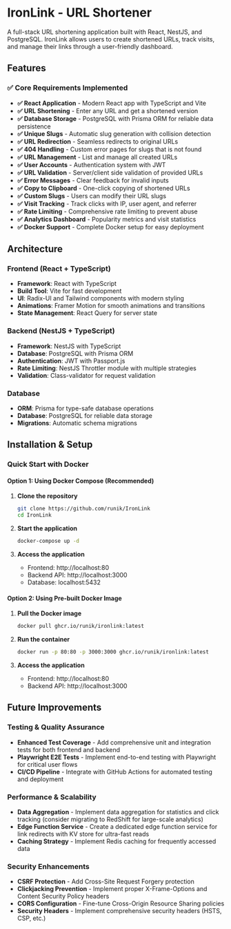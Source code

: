 # IronLink - URL Shortener

A full-stack URL shortening application built with React, NestJS, and PostgreSQL. IronLink allows users to create shortened URLs, track visits, and manage their links through a user-friendly dashboard.

## Features

### ✅ Core Requirements Implemented

- **✅ React Application** - Modern React app with TypeScript and Vite
- **✅ URL Shortening** - Enter any URL and get a shortened version
- **✅ Database Storage** - PostgreSQL with Prisma ORM for reliable data persistence
- **✅ Unique Slugs** - Automatic slug generation with collision detection
- **✅ URL Redirection** - Seamless redirects to original URLs
- **✅ 404 Handling** - Custom error pages for slugs that is not found 
- **✅ URL Management** - List and manage all created URLs
- **✅ User Accounts** - Authentication system with JWT
- **✅ URL Validation** - Server/client side validation of provided URLs
- **✅ Error Messages** - Clear feedback for invalid inputs
- **✅ Copy to Clipboard** - One-click copying of shortened URLs
- **✅ Custom Slugs** - Users can modify their URL slugs
- **✅ Visit Tracking** - Track clicks with IP, user agent, and referrer
- **✅ Rate Limiting** - Comprehensive rate limiting to prevent abuse
- **✅ Analytics Dashboard** - Popularity metrics and visit statistics
- **✅ Docker Support** - Complete Docker setup for easy deployment

## Architecture

### Frontend (React + TypeScript)
- **Framework**: React with TypeScript
- **Build Tool**: Vite for fast development
- **UI**: Radix-UI and Tailwind components with modern styling
- **Animations**: Framer Motion for smooth animations and transitions
- **State Management**: React Query for server state

### Backend (NestJS + TypeScript)
- **Framework**: NestJS with TypeScript
- **Database**: PostgreSQL with Prisma ORM
- **Authentication**: JWT with Passport.js
- **Rate Limiting**: NestJS Throttler module with multiple strategies
- **Validation**: Class-validator for request validation

### Database
- **ORM**: Prisma for type-safe database operations
- **Database**: PostgreSQL for reliable data storage
- **Migrations**: Automatic schema migrations

## Installation & Setup


### Quick Start with Docker

#### Option 1: Using Docker Compose (Recommended)

1. **Clone the repository**
   ```bash
   git clone https://github.com/runik/IronLink
   cd IronLink
   ```

2. **Start the application**
   ```bash
   docker-compose up -d
   ```

3. **Access the application**
   - Frontend: http://localhost:80
   - Backend API: http://localhost:3000
   - Database: localhost:5432

#### Option 2: Using Pre-built Docker Image

1. **Pull the Docker image**
   ```bash
   docker pull ghcr.io/runik/ironlink:latest
   ```

2. **Run the container**
   ```bash
   docker run -p 80:80 -p 3000:3000 ghcr.io/runik/ironlink:latest
   ```

3. **Access the application**
   - Frontend: http://localhost:80
   - Backend API: http://localhost:3000

## Future Improvements

### Testing & Quality Assurance
- **Enhanced Test Coverage** - Add comprehensive unit and integration tests for both frontend and backend
- **Playwright E2E Tests** - Implement end-to-end testing with Playwright for critical user flows
- **CI/CD Pipeline** - Integrate with GitHub Actions for automated testing and deployment

### Performance & Scalability
- **Data Aggregation** - Implement data aggregation for statistics and click tracking (consider migrating to RedShift for large-scale analytics)
- **Edge Function Service** - Create a dedicated edge function service for link redirects with KV store for ultra-fast reads
- **Caching Strategy** - Implement Redis caching for frequently accessed data

### Security Enhancements
- **CSRF Protection** - Add Cross-Site Request Forgery protection
- **Clickjacking Prevention** - Implement proper X-Frame-Options and Content Security Policy headers
- **CORS Configuration** - Fine-tune Cross-Origin Resource Sharing policies
- **Security Headers** - Implement comprehensive security headers (HSTS, CSP, etc.)
